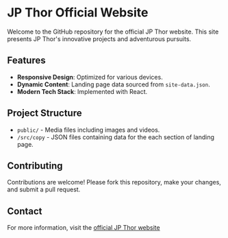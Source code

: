 # JP Thor Official Website

Welcome to the GitHub repository for the official JP Thor website. This site presents JP Thor's innovative projects and adventurous pursuits.

## Features

- **Responsive Design**: Optimized for various devices.
- **Dynamic Content**: Landing page data sourced from `site-data.json`.
- **Modern Tech Stack**: Implemented with React.

## Project Structure

- `public/` - Media files including images and videos.
- `/src/copy` - JSON files containing data for the each section of landing page.

## Contributing

Contributions are welcome! Please fork this repository, make your changes, and submit a pull request.


## Contact

For more information, visit the [official JP Thor website](https://jpthor.com) 